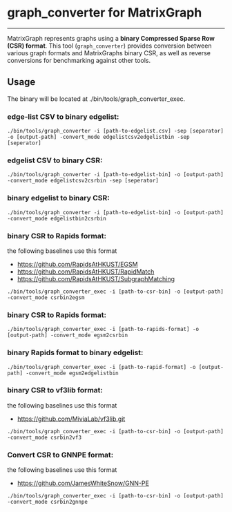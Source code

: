 # graph_converter for MatrixGraph
-------------
MatrixGraph represents graphs using a **binary Compressed Sparse Row (CSR) format**. This tool (`graph_converter`) provides conversion between various graph formats and MatrixGraphs binary CSR, as well as reverse conversions for benchmarking against other tools.


## Usage
The binary will be located at ./bin/tools/graph_converter_exec.

### edge-list CSV to binary edgelist:
```shell
./bin/tools/graph_converter -i [path-to-edgelist.csv] -sep [separator] -o [output-path] -convert_mode edgelistcsv2edgelistbin -sep [seperator]
```

### edgelist CSV to binary CSR:
```shell
./bin/tools/graph_converter -i [path-to-edgelist-bin] -o [output-path] -convert_mode edgelistcsv2csrbin -sep [seperator] 
```

### binary edgelist to binary CSR:
```shell
./bin/tools/graph_converter -i [path-to-edgelist-bin] -o [output-path] -convert_mode edgelistbin2csrbin
```

### binary CSR to Rapids format:
the following baselines use this format 
* https://github.com/RapidsAtHKUST/EGSM
* https://github.com/RapidsAtHKUST/RapidMatch
* https://github.com/RapidsAtHKUST/SubgraphMatching
```shell
./bin/tools/graph_converter_exec -i [path-to-csr-bin] -o [output-path] -convert_mode csrbin2egsm
```

### binary CSR to Rapids format:
```shell
./bin/tools/graph_converter_exec -i [path-to-rapids-format] -o [output-path] -convert_mode egsm2csrbin
```

### binary Rapids format to binary edgelist:
```shell
./bin/tools/graph_converter_exec -i [path-to-rapid-format] -o [output-path] -convert_mode egsm2edgelistbin
```

### binary CSR to vf3lib format:
the following baselines use this format 
* https://github.com/MiviaLab/vf3lib.git
```shell
./bin/tools/graph_converter_exec -i [path-to-csr-bin] -o [output-path] -convert_mode csrbin2vf3
```

### Convert CSR to GNNPE format:
the following baselines use this format 
* https://github.com/JamesWhiteSnow/GNN-PE
```shell
./bin/tools/graph_converter_exec -i [path-to-csr-bin] -o [output-path] -convert_mode csrbin2gnnpe
```

